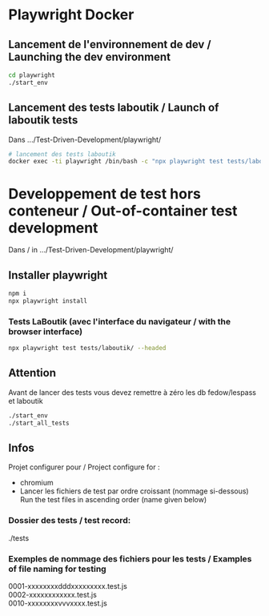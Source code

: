 # Playwright Docker

## Lancement de l'environnement de dev / Launching the dev environment
```bash
cd playwright
./start_env
```

## Lancement des tests laboutik / Launch of laboutik tests
Dans .../Test-Driven-Development/playwright/
```bash
# lancement des tests laboutik
docker exec -ti playwright /bin/bash -c "npx playwright test tests/laboutik/"
```

# Developpement de test hors conteneur / Out-of-container test development
Dans / in .../Test-Driven-Development/playwright/

## Installer playwright
```bash
npm i
npx playwright install
```

### Tests LaBoutik (avec l'interface du navigateur / with the browser interface)
```bash
npx playwright test tests/laboutik/ --headed
```

## Attention
Avant de lancer des tests vous devez remettre à zéro les db fedow/lespass et laboutik
```bash
./start_env
./start_all_tests
```


## Infos
Projet configurer pour / Project configure for : 
- chromium
- Lancer les fichiers de test par ordre croissant (nommage si-dessous)   
  Run the test files in ascending order (name given below)

### Dossier des tests / test record:
./tests

### Exemples de nommage des fichiers pour les tests / Examples of file naming for testing
0001-xxxxxxxxdddxxxxxxxxx.test.js   
0002-xxxxxxxxxxxx.test.js   
0010-xxxxxxxxvvvxxxx.test.js   